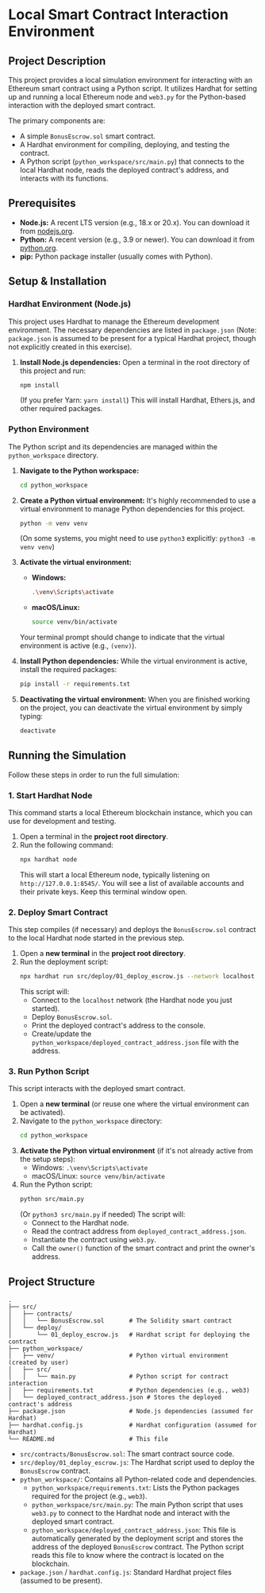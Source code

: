 # Local Smart Contract Interaction Environment

## Project Description

This project provides a local simulation environment for interacting with an Ethereum smart contract using a Python script. It utilizes Hardhat for setting up and running a local Ethereum node and `web3.py` for the Python-based interaction with the deployed smart contract.

The primary components are:
- A simple `BonusEscrow.sol` smart contract.
- A Hardhat environment for compiling, deploying, and testing the contract.
- A Python script (`python_workspace/src/main.py`) that connects to the local Hardhat node, reads the deployed contract's address, and interacts with its functions.

## Prerequisites

- **Node.js:** A recent LTS version (e.g., 18.x or 20.x). You can download it from [nodejs.org](https://nodejs.org/).
- **Python:** A recent version (e.g., 3.9 or newer). You can download it from [python.org](https://www.python.org/).
- **pip:** Python package installer (usually comes with Python).

## Setup & Installation

### Hardhat Environment (Node.js)

This project uses Hardhat to manage the Ethereum development environment. The necessary dependencies are listed in `package.json` (Note: `package.json` is assumed to be present for a typical Hardhat project, though not explicitly created in this exercise).

1.  **Install Node.js dependencies:**
    Open a terminal in the root directory of this project and run:
    ```bash
    npm install
    ```
    (If you prefer Yarn: `yarn install`)
    This will install Hardhat, Ethers.js, and other required packages.

### Python Environment

The Python script and its dependencies are managed within the `python_workspace` directory.

1.  **Navigate to the Python workspace:**
    ```bash
    cd python_workspace
    ```

2.  **Create a Python virtual environment:**
    It's highly recommended to use a virtual environment to manage Python dependencies for this project.
    ```bash
    python -m venv venv
    ```
    (On some systems, you might need to use `python3` explicitly: `python3 -m venv venv`)

3.  **Activate the virtual environment:**
    -   **Windows:**
        ```bash
        .\venv\Scripts\activate
        ```
    -   **macOS/Linux:**
        ```bash
        source venv/bin/activate
        ```
    Your terminal prompt should change to indicate that the virtual environment is active (e.g., `(venv)`).

4.  **Install Python dependencies:**
    While the virtual environment is active, install the required packages:
    ```bash
    pip install -r requirements.txt
    ```

5.  **Deactivating the virtual environment:**
    When you are finished working on the project, you can deactivate the virtual environment by simply typing:
    ```bash
    deactivate
    ```

## Running the Simulation

Follow these steps in order to run the full simulation:

### 1. Start Hardhat Node

This command starts a local Ethereum blockchain instance, which you can use for development and testing.

1.  Open a terminal in the **project root directory**.
2.  Run the following command:
    ```bash
    npx hardhat node
    ```
    This will start a local Ethereum node, typically listening on `http://127.0.0.1:8545/`. You will see a list of available accounts and their private keys. Keep this terminal window open.

### 2. Deploy Smart Contract

This step compiles (if necessary) and deploys the `BonusEscrow.sol` contract to the local Hardhat node started in the previous step.

1.  Open a **new terminal** in the **project root directory**.
2.  Run the deployment script:
    ```bash
    npx hardhat run src/deploy/01_deploy_escrow.js --network localhost
    ```
    This script will:
    - Connect to the `localhost` network (the Hardhat node you just started).
    - Deploy `BonusEscrow.sol`.
    - Print the deployed contract's address to the console.
    - Create/update the `python_workspace/deployed_contract_address.json` file with the address.

### 3. Run Python Script

This script interacts with the deployed smart contract.

1.  Open a **new terminal** (or reuse one where the virtual environment can be activated).
2.  Navigate to the `python_workspace` directory:
    ```bash
    cd python_workspace
    ```
3.  **Activate the Python virtual environment** (if it's not already active from the setup steps):
    -   Windows: `.\venv\Scripts\activate`
    -   macOS/Linux: `source venv/bin/activate`
4.  Run the Python script:
    ```bash
    python src/main.py
    ```
    (Or `python3 src/main.py` if needed)
    The script will:
    - Connect to the Hardhat node.
    - Read the contract address from `deployed_contract_address.json`.
    - Instantiate the contract using `web3.py`.
    - Call the `owner()` function of the smart contract and print the owner's address.

## Project Structure

```
.
├── src/
│   ├── contracts/
│   │   └── BonusEscrow.sol       # The Solidity smart contract
│   └── deploy/
│       └── 01_deploy_escrow.js   # Hardhat script for deploying the contract
├── python_workspace/
│   ├── venv/                     # Python virtual environment (created by user)
│   ├── src/
│   │   └── main.py               # Python script for contract interaction
│   ├── requirements.txt          # Python dependencies (e.g., web3)
│   └── deployed_contract_address.json # Stores the deployed contract's address
├── package.json                  # Node.js dependencies (assumed for Hardhat)
├── hardhat.config.js             # Hardhat configuration (assumed for Hardhat)
└── README.md                     # This file
```

-   `src/contracts/BonusEscrow.sol`: The smart contract source code.
-   `src/deploy/01_deploy_escrow.js`: The Hardhat script used to deploy the `BonusEscrow` contract.
-   `python_workspace/`: Contains all Python-related code and dependencies.
    -   `python_workspace/requirements.txt`: Lists the Python packages required for the project (e.g., `web3`).
    -   `python_workspace/src/main.py`: The main Python script that uses `web3.py` to connect to the Hardhat node and interact with the deployed smart contract.
    -   `python_workspace/deployed_contract_address.json`: This file is automatically generated by the deployment script and stores the address of the deployed `BonusEscrow` contract. The Python script reads this file to know where the contract is located on the blockchain.
-   `package.json` / `hardhat.config.js`: Standard Hardhat project files (assumed to be present).
